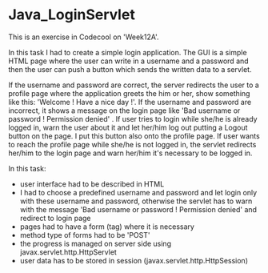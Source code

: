 # Java_LoginServlet

This is an exercise in Codecool on 'Week12A'.

In this task I had to create a simple login application. The GUI is a simple HTML page where the user can write in a username and a password and then the user can push a button which sends the written data to a servlet.

If the username and password are correct, the server redirects the user to a profile page where the application greets the him or her, show something like this: 'Welcome <username> ! Have a nice day !'.
If the username and password are incorrect, it shows a message on the login page like 'Bad username or password ! Permission denied' . 
If user tries to login while she/he is already logged in, warn the user about it and let her/him log out putting a Logout button on the page. I put this button also onto the profile page.
If user wants to reach the profile page while she/he is not logged in, the servlet redirects her/him to the login page and warn her/him it's necessary to be logged in.

In this task:
<ul>
  <li>user interface had to be described in HTML</li>
  <li>I had to choose a predefined username and password and let login only with these username and password, otherwise the servlet has to warn with the message 'Bad username or password ! Permission denied' and redirect to login page</li>
  <li>pages had to have a form (tag) where it is necessary</li>
  <li>method type of forms had to be 'POST'</li>
  <li>the progress is managed on server side using javax.servlet.http.HttpServlet</li>
  <li>user data has to be stored in session (javax.servlet.http.HttpSession)</li>
</ul>

